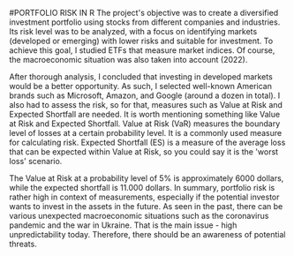 #PORTFOLIO RISK IN R
The project's objective was to create a diversified investment portfolio using stocks from different companies and industries. Its risk level was to be analyzed, with a focus on identifying markets (developed or emerging) with lower risks and suitable for investment.
To achieve this goal, I studied ETFs that measure market indices. Of course, the macroeconomic situation was also taken into account (2022).

After thorough analysis, I concluded that investing in developed markets would be a better opportunity. As such, I selected well-known American brands such as Microsoft, Amazon, and Google (around a dozen in total). 
I also had to assess the risk, so for that, measures such as Value at Risk and Expected Shortfall are needed. It is worth mentioning something like Value at Risk and Expected Shortfall. Value at Risk (VaR) 
measures the boundary level of losses at a certain probability level. It is a commonly used measure for calculating risk. Expected Shortfall (ES) is a measure of the average loss that can be expected within Value at Risk, so you could say it is the 'worst loss' scenario.

The Value at Risk at a probability level of 5% is approximately 6000 dollars, while the expected shortfall is 11.000 dollars. In summary, portfolio risk is rather high in context of measurements, 
especially if the potential investor wants to invest in the assets in the future. As seen in the past, there can be various unexpected macroeconomic situations such as the coronavirus pandemic 
and the war in Ukraine. That is the main issue - high unpredictability today. Therefore, there should be an awareness of potential threats.

​
